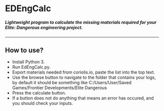 # EDEngCalc
##### Lightweight program to calculate the missing materials required for your Elite: Dangerous engineering project.
***
## How to use?
* Install Python 3.
* Run EdEngCalc.py.
* Export materials needed from coriolis.io, paste the list into the top text.
* Use the browse button to navigate to the folder that contains your logs, by default it should be something like C:/Users/User/Saved Games/Frontier Developments/Elite Dangerous
* Press the calculate button.
* If a button does not do anything that means an error has occured, and you should check your inputs.
